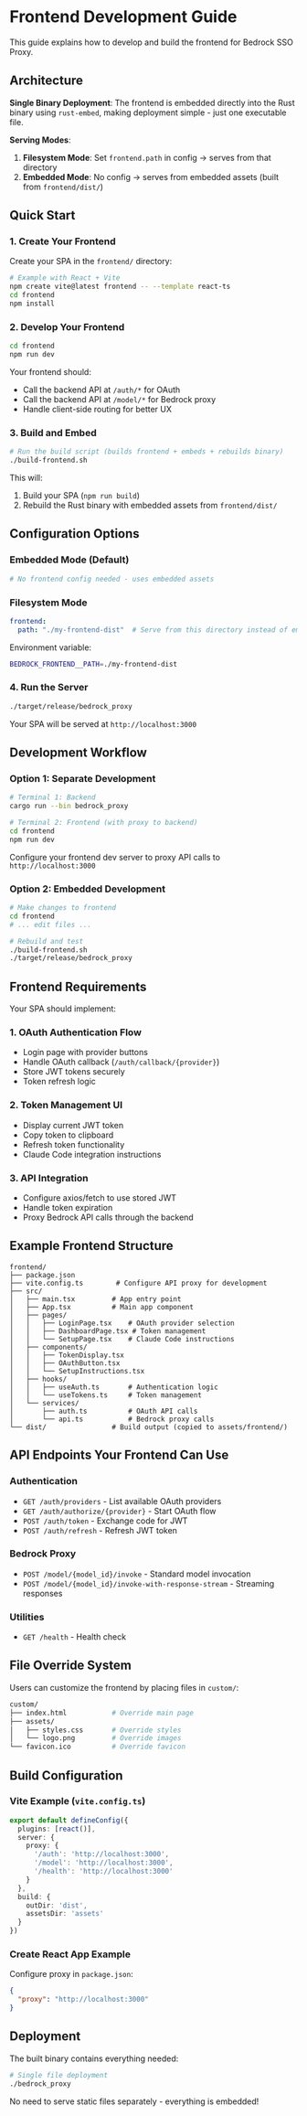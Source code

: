 # Frontend Development Guide

This guide explains how to develop and build the frontend for Bedrock SSO Proxy.

## Architecture

**Single Binary Deployment**: The frontend is embedded directly into the Rust binary using `rust-embed`, making deployment simple - just one executable file.

**Serving Modes**:
1. **Filesystem Mode**: Set `frontend.path` in config → serves from that directory
2. **Embedded Mode**: No config → serves from embedded assets (built from `frontend/dist/`)

## Quick Start

### 1. Create Your Frontend

Create your SPA in the `frontend/` directory:

```bash
# Example with React + Vite
npm create vite@latest frontend -- --template react-ts
cd frontend
npm install
```

### 2. Develop Your Frontend

```bash
cd frontend
npm run dev
```

Your frontend should:
- Call the backend API at `/auth/*` for OAuth
- Call the backend API at `/model/*` for Bedrock proxy
- Handle client-side routing for better UX

### 3. Build and Embed

```bash
# Run the build script (builds frontend + embeds + rebuilds binary)
./build-frontend.sh
```

This will:
1. Build your SPA (`npm run build`)
2. Rebuild the Rust binary with embedded assets from `frontend/dist/`

## Configuration Options

### Embedded Mode (Default)
```yaml
# No frontend config needed - uses embedded assets
```

### Filesystem Mode
```yaml
frontend:
  path: "./my-frontend-dist"  # Serve from this directory instead of embedded
```

Environment variable:
```bash
BEDROCK_FRONTEND__PATH=./my-frontend-dist
```

### 4. Run the Server

```bash
./target/release/bedrock_proxy
```

Your SPA will be served at `http://localhost:3000`

## Development Workflow

### Option 1: Separate Development
```bash
# Terminal 1: Backend
cargo run --bin bedrock_proxy

# Terminal 2: Frontend (with proxy to backend)
cd frontend
npm run dev
```

Configure your frontend dev server to proxy API calls to `http://localhost:3000`

### Option 2: Embedded Development
```bash
# Make changes to frontend
cd frontend
# ... edit files ...

# Rebuild and test
./build-frontend.sh
./target/release/bedrock_proxy
```

## Frontend Requirements

Your SPA should implement:

### 1. OAuth Authentication Flow
- Login page with provider buttons
- Handle OAuth callback (`/auth/callback/{provider}`)
- Store JWT tokens securely
- Token refresh logic

### 2. Token Management UI
- Display current JWT token
- Copy token to clipboard
- Refresh token functionality
- Claude Code integration instructions

### 3. API Integration
- Configure axios/fetch to use stored JWT
- Handle token expiration
- Proxy Bedrock API calls through the backend

## Example Frontend Structure

```
frontend/
├── package.json
├── vite.config.ts        # Configure API proxy for development
├── src/
│   ├── main.tsx         # App entry point
│   ├── App.tsx          # Main app component
│   ├── pages/
│   │   ├── LoginPage.tsx    # OAuth provider selection
│   │   ├── DashboardPage.tsx # Token management
│   │   └── SetupPage.tsx    # Claude Code instructions
│   ├── components/
│   │   ├── TokenDisplay.tsx
│   │   ├── OAuthButton.tsx
│   │   └── SetupInstructions.tsx
│   ├── hooks/
│   │   ├── useAuth.ts       # Authentication logic
│   │   └── useTokens.ts     # Token management
│   └── services/
│       ├── auth.ts          # OAuth API calls
│       └── api.ts           # Bedrock proxy calls
└── dist/                # Build output (copied to assets/frontend/)
```

## API Endpoints Your Frontend Can Use

### Authentication
- `GET /auth/providers` - List available OAuth providers
- `GET /auth/authorize/{provider}` - Start OAuth flow
- `POST /auth/token` - Exchange code for JWT
- `POST /auth/refresh` - Refresh JWT token

### Bedrock Proxy
- `POST /model/{model_id}/invoke` - Standard model invocation
- `POST /model/{model_id}/invoke-with-response-stream` - Streaming responses

### Utilities
- `GET /health` - Health check

## File Override System

Users can customize the frontend by placing files in `custom/`:

```bash
custom/
├── index.html           # Override main page
├── assets/
│   ├── styles.css       # Override styles
│   └── logo.png         # Override images
└── favicon.ico          # Override favicon
```

## Build Configuration

### Vite Example (`vite.config.ts`)
```typescript
export default defineConfig({
  plugins: [react()],
  server: {
    proxy: {
      '/auth': 'http://localhost:3000',
      '/model': 'http://localhost:3000',
      '/health': 'http://localhost:3000'
    }
  },
  build: {
    outDir: 'dist',
    assetsDir: 'assets'
  }
})
```

### Create React App Example
Configure proxy in `package.json`:
```json
{
  "proxy": "http://localhost:3000"
}
```

## Deployment

The built binary contains everything needed:
```bash
# Single file deployment
./bedrock_proxy
```

No need to serve static files separately - everything is embedded!